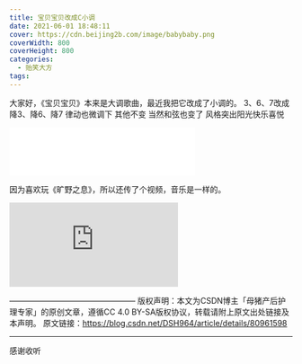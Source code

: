 ```yaml
---
title: 宝贝宝贝改成C小调
date: 2021-06-01 18:48:11
cover: https://cdn.beijing2b.com/image/babybaby.png
coverWidth: 800
coverHeight: 800
categories:
  - 贻笑大方
tags:
---
```



大家好，《宝贝宝贝》本来是大调歌曲，最近我把它改成了小调的。
3、6、7改成
降3、降6、降7
律动也微调下
其他不变
当然和弦也变了
风格突出阳光快乐喜悦

<iframe frameborder="no" border="0" marginwidth="0" marginheight="0" width=330 height=86 src="//music.163.com/outchain/player?type=2&id=1849021311&auto=1&height=66"></iframe>

因为喜欢玩《旷野之息》，所以还传了个视频，音乐是一样的。
<iframe src="https://www.acfun.cn/v/ac29387874?shareUid=31166672
" scrolling="no" border="0" frameborder="no" framespacing="0" allowfullscreen="true"> </iframe>

————————————————
版权声明：本文为CSDN博主「母猪产后护理专家」的原创文章，遵循CC 4.0 BY-SA版权协议，转载请附上原文出处链接及本声明。
原文链接：https://blog.csdn.net/DSH964/article/details/80961598



---

感谢收听